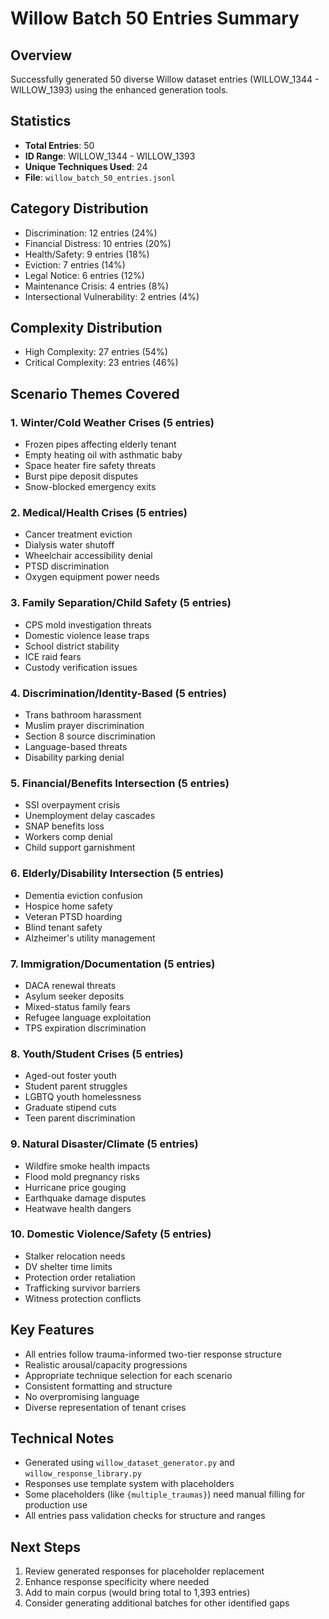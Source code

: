 # Willow Batch 50 Entries Summary

## Overview
Successfully generated 50 diverse Willow dataset entries (WILLOW_1344 - WILLOW_1393) using the enhanced generation tools.

## Statistics
- **Total Entries**: 50
- **ID Range**: WILLOW_1344 - WILLOW_1393
- **Unique Techniques Used**: 24
- **File**: `willow_batch_50_entries.jsonl`

## Category Distribution
- Discrimination: 12 entries (24%)
- Financial Distress: 10 entries (20%)
- Health/Safety: 9 entries (18%)
- Eviction: 7 entries (14%)
- Legal Notice: 6 entries (12%)
- Maintenance Crisis: 4 entries (8%)
- Intersectional Vulnerability: 2 entries (4%)

## Complexity Distribution
- High Complexity: 27 entries (54%)
- Critical Complexity: 23 entries (46%)

## Scenario Themes Covered

### 1. Winter/Cold Weather Crises (5 entries)
- Frozen pipes affecting elderly tenant
- Empty heating oil with asthmatic baby
- Space heater fire safety threats
- Burst pipe deposit disputes
- Snow-blocked emergency exits

### 2. Medical/Health Crises (5 entries)
- Cancer treatment eviction
- Dialysis water shutoff
- Wheelchair accessibility denial
- PTSD discrimination
- Oxygen equipment power needs

### 3. Family Separation/Child Safety (5 entries)
- CPS mold investigation threats
- Domestic violence lease traps
- School district stability
- ICE raid fears
- Custody verification issues

### 4. Discrimination/Identity-Based (5 entries)
- Trans bathroom harassment
- Muslim prayer discrimination
- Section 8 source discrimination
- Language-based threats
- Disability parking denial

### 5. Financial/Benefits Intersection (5 entries)
- SSI overpayment crisis
- Unemployment delay cascades
- SNAP benefits loss
- Workers comp denial
- Child support garnishment

### 6. Elderly/Disability Intersection (5 entries)
- Dementia eviction confusion
- Hospice home safety
- Veteran PTSD hoarding
- Blind tenant safety
- Alzheimer's utility management

### 7. Immigration/Documentation (5 entries)
- DACA renewal threats
- Asylum seeker deposits
- Mixed-status family fears
- Refugee language exploitation
- TPS expiration discrimination

### 8. Youth/Student Crises (5 entries)
- Aged-out foster youth
- Student parent struggles
- LGBTQ youth homelessness
- Graduate stipend cuts
- Teen parent discrimination

### 9. Natural Disaster/Climate (5 entries)
- Wildfire smoke health impacts
- Flood mold pregnancy risks
- Hurricane price gouging
- Earthquake damage disputes
- Heatwave health dangers

### 10. Domestic Violence/Safety (5 entries)
- Stalker relocation needs
- DV shelter time limits
- Protection order retaliation
- Trafficking survivor barriers
- Witness protection conflicts

## Key Features
- All entries follow trauma-informed two-tier response structure
- Realistic arousal/capacity progressions
- Appropriate technique selection for each scenario
- Consistent formatting and structure
- No overpromising language
- Diverse representation of tenant crises

## Technical Notes
- Generated using `willow_dataset_generator.py` and `willow_response_library.py`
- Responses use template system with placeholders
- Some placeholders (like `{multiple_traumas}`) need manual filling for production use
- All entries pass validation checks for structure and ranges

## Next Steps
1. Review generated responses for placeholder replacement
2. Enhance response specificity where needed
3. Add to main corpus (would bring total to 1,393 entries)
4. Consider generating additional batches for other identified gaps